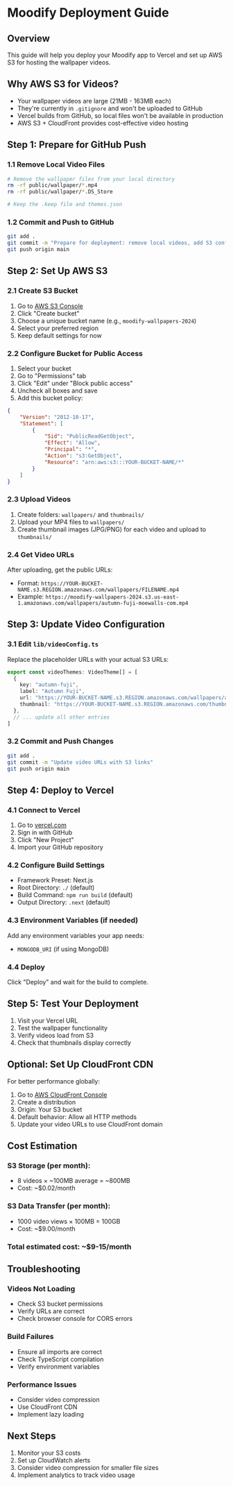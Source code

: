 # Moodify Deployment Guide

## Overview
This guide will help you deploy your Moodify app to Vercel and set up AWS S3 for hosting the wallpaper videos.

## Why AWS S3 for Videos?
- Your wallpaper videos are large (21MB - 163MB each)
- They're currently in `.gitignore` and won't be uploaded to GitHub
- Vercel builds from GitHub, so local files won't be available in production
- AWS S3 + CloudFront provides cost-effective video hosting

## Step 1: Prepare for GitHub Push

### 1.1 Remove Local Video Files
```bash
# Remove the wallpaper files from your local directory
rm -rf public/wallpaper/*.mp4
rm -rf public/wallpaper/*.DS_Store

# Keep the .keep file and themes.json
```

### 1.2 Commit and Push to GitHub
```bash
git add .
git commit -m "Prepare for deployment: remove local videos, add S3 config"
git push origin main
```

## Step 2: Set Up AWS S3

### 2.1 Create S3 Bucket
1. Go to [AWS S3 Console](https://console.aws.amazon.com/s3/)
2. Click "Create bucket"
3. Choose a unique bucket name (e.g., `moodify-wallpapers-2024`)
4. Select your preferred region
5. Keep default settings for now

### 2.2 Configure Bucket for Public Access
1. Select your bucket
2. Go to "Permissions" tab
3. Click "Edit" under "Block public access"
4. Uncheck all boxes and save
5. Add this bucket policy:

```json
{
    "Version": "2012-10-17",
    "Statement": [
        {
            "Sid": "PublicReadGetObject",
            "Effect": "Allow",
            "Principal": "*",
            "Action": "s3:GetObject",
            "Resource": "arn:aws:s3:::YOUR-BUCKET-NAME/*"
        }
    ]
}
```

### 2.3 Upload Videos
1. Create folders: `wallpapers/` and `thumbnails/`
2. Upload your MP4 files to `wallpapers/`
3. Create thumbnail images (JPG/PNG) for each video and upload to `thumbnails/`

### 2.4 Get Video URLs
After uploading, get the public URLs:
- Format: `https://YOUR-BUCKET-NAME.s3.REGION.amazonaws.com/wallpapers/FILENAME.mp4`
- Example: `https://moodify-wallpapers-2024.s3.us-east-1.amazonaws.com/wallpapers/autumn-fuji-moewalls-com.mp4`

## Step 3: Update Video Configuration

### 3.1 Edit `lib/videoConfig.ts`
Replace the placeholder URLs with your actual S3 URLs:

```typescript
export const videoThemes: VideoTheme[] = [
  {
    key: "autumn-fuji",
    label: "Autumn Fuji",
    url: "https://YOUR-BUCKET-NAME.s3.REGION.amazonaws.com/wallpapers/autumn-fuji-moewalls-com.mp4",
    thumbnail: "https://YOUR-BUCKET-NAME.s3.REGION.amazonaws.com/thumbnails/autumn-fuji-thumb.jpg"
  },
  // ... update all other entries
]
```

### 3.2 Commit and Push Changes
```bash
git add .
git commit -m "Update video URLs with S3 links"
git push origin main
```

## Step 4: Deploy to Vercel

### 4.1 Connect to Vercel
1. Go to [vercel.com](https://vercel.com)
2. Sign in with GitHub
3. Click "New Project"
4. Import your GitHub repository

### 4.2 Configure Build Settings
- Framework Preset: Next.js
- Root Directory: `./` (default)
- Build Command: `npm run build` (default)
- Output Directory: `.next` (default)

### 4.3 Environment Variables (if needed)
Add any environment variables your app needs:
- `MONGODB_URI` (if using MongoDB)

### 4.4 Deploy
Click "Deploy" and wait for the build to complete.

## Step 5: Test Your Deployment

1. Visit your Vercel URL
2. Test the wallpaper functionality
3. Verify videos load from S3
4. Check that thumbnails display correctly

## Optional: Set Up CloudFront CDN

For better performance globally:

1. Go to [AWS CloudFront Console](https://console.aws.amazon.com/cloudfront/)
2. Create a distribution
3. Origin: Your S3 bucket
4. Default behavior: Allow all HTTP methods
5. Update your video URLs to use CloudFront domain

## Cost Estimation

### S3 Storage (per month):
- 8 videos × ~100MB average = ~800MB
- Cost: ~$0.02/month

### S3 Data Transfer (per month):
- 1000 video views × 100MB = 100GB
- Cost: ~$9.00/month

### Total estimated cost: ~$9-15/month

## Troubleshooting

### Videos Not Loading
- Check S3 bucket permissions
- Verify URLs are correct
- Check browser console for CORS errors

### Build Failures
- Ensure all imports are correct
- Check TypeScript compilation
- Verify environment variables

### Performance Issues
- Consider video compression
- Use CloudFront CDN
- Implement lazy loading

## Next Steps

1. Monitor your S3 costs
2. Set up CloudWatch alerts
3. Consider video compression for smaller file sizes
4. Implement analytics to track video usage
